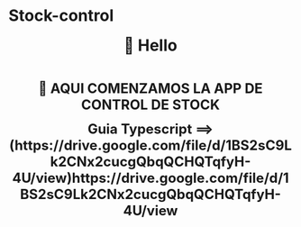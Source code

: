 # Stock-control

<AQUI COMENZAMOS LA APP DE CONTROL DE STOCK>
<p align="center">
  <strong style="font-size: 28px;">👋 Hello </strong>
</p>
<br>
<p align="center">
  <strong style="font-size: 24px;">🚀 AQUI COMENZAMOS LA APP DE CONTROL DE STOCK</strong>
</p>
<p align="center">
  <strong style="font-size: 24px;">Guia Typescript ==> (https://drive.google.com/file/d/1BS2sC9Lk2CNx2cucgQbqQCHQTqfyH-4U/view)https://drive.google.com/file/d/1BS2sC9Lk2CNx2cucgQbqQCHQTqfyH-4U/view</strong>
</p>
